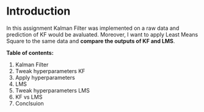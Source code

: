 # Introduction

In this assignment Kalman Filter was implemented on a raw data and prediction of KF would be avaluated.
Moreover, I want to apply Least Means Square to the same data and **compare the outputs of KF and LMS**.

**Table of contents:**

1. Kalman Filter
2. Tweak hyperparameters KF
3. Apply hyperparameters
4. LMS
5. Tweak hyperparameters LMS
6. KF vs LMS
7. Conclsuion
